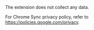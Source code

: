The extension does not collect any data.

For Chrome Sync privacy policy, refer to https://policies.google.com/privacy.
